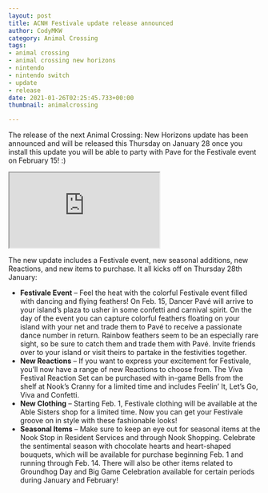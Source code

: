 ```yaml
---
layout: post
title: ACNH Festivale update release announced
author: CodyMKW
category: Animal Crossing
tags:
- animal crossing
- animal crossing new horizons
- nintendo
- nintendo switch
- update
- release
date: 2021-01-26T02:25:45.733+00:00
thumbnail: animalcrossing

---
```

The release of the next Animal Crossing: New Horizons update has been announced and will be released this Thursday on January 28 once you install this update you will be able to party with Pave for the Festivale event on February 15! :)

<div class="embed-responsive embed-responsive-16by9">
<iframe class="embed-responsive-item" src="https://www.youtube.com/embed/Ck57sOYq7YI" allowfullscreen></iframe>
</div>

The new update includes a Festivale event, new seasonal additions, new Reactions, and new items to purchase. It all kicks off on Thursday 28th January:

* **Festivale Event** – Feel the heat with the colorful Festivale event filled with dancing and flying feathers! On Feb. 15, Dancer Pavé will arrive to your island’s plaza to usher in some confetti and carnival spirit. On the day of the event you can capture colorful feathers floating on your island with your net and trade them to Pavé to receive a passionate dance number in return. Rainbow feathers seem to be an especially rare sight, so be sure to catch them and trade them with Pavé. Invite friends over to your island or visit theirs to partake in the festivities together.
* **New Reactions** – If you want to express your excitement for Festivale, you’ll now have a range of new Reactions to choose from. The Viva Festival Reaction Set can be purchased with in-game Bells from the shelf at Nook’s Cranny for a limited time and includes Feelin’ It, Let’s Go, Viva and Confetti.
* **New Clothing** – Starting Feb. 1, Festivale clothing will be available at the Able Sisters shop for a limited time. Now you can get your Festivale groove on in style with these fashionable looks!
* **Seasonal Items** – Make sure to keep an eye out for seasonal items at the Nook Stop in Resident Services and through Nook Shopping. Celebrate the sentimental season with chocolate hearts and heart-shaped bouquets, which will be available for purchase beginning Feb. 1 and running through Feb. 14. There will also be other items related to Groundhog Day and Big Game Celebration available for certain periods during January and February!